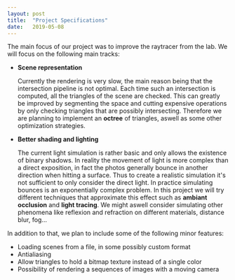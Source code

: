 ```yaml
---
layout: post
title:  "Project Specifications"
date:   2019-05-08
---
```


The main focus of our project was to improve the raytracer from the lab. We will focus on the following main tracks:

- **Scene representation**

  Currently the rendering is very slow, the main reason being that the intersection pipeline is not optimal.
  Each time such an intersection is computed, all the triangles of the scene are checked.
  This can greatly be improved by segmenting the space and cutting expensive operations by only checking triangles that are possibly intersecting.
  Therefore we are planning to implement an **octree** of triangles, aswell as some other optimization strategies.

- **Better shading and lighting**

  The current light simulation is rather basic and only allows the existence of binary shadows.
  In reality the movement of light is more complex than a direct exposition, in fact the photos generally bounce in another direction when hitting a surface.
  Thus to create a realistic simulation it's not sufficient to only consider the direct light.
  In practice simulating bounces is an exponentially complex problem.
  In this project we will try different techniques that approximate this effect such as **ambiant occlusion** and **light tracing**.
  We might aswell consider simulating other phenomena like reflexion and refraction on different materials, distance blur, fog...

In addition to that, we plan to include some of the following minor features:

- Loading scenes from a file, in some possibly custom format
- Antialiasing
- Allow triangles to hold a bitmap texture instead of a single color
- Possibility of rendering a sequences of images with a moving camera

